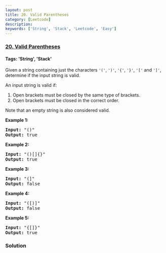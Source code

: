 ```yaml
---
layout: post
title: 20. Valid Parentheses
category: [Leetcode]
description: 
keywords: ['String', 'Stack', 'Leetcode', 'Easy']
---
```

### [20. Valid Parentheses](https://leetcode.com/problems/valid-parentheses)

#### Tags: 'String', 'Stack'

<div class="content__u3I1 question-content__JfgR"><div><p>Given a string containing just the characters <code>'('</code>, <code>')'</code>, <code>'{'</code>, <code>'}'</code>, <code>'['</code> and <code>']'</code>, determine if the input string is valid.</p>
<p>An input string is valid if:</p>
<ol>
<li>Open brackets must be closed by the same type of brackets.</li>
<li>Open brackets must be closed in the correct order.</li>
</ol>
<p>Note that an empty string is also considered valid.</p>
<p><strong>Example 1:</strong></p>
<pre><strong>Input:</strong> "()"
<strong>Output:</strong> true
</pre>
<p><strong>Example 2:</strong></p>
<pre><strong>Input:</strong> "()[]{}"
<strong>Output:</strong> true
</pre>
<p><strong>Example 3:</strong></p>
<pre><strong>Input:</strong> "(]"
<strong>Output:</strong> false
</pre>
<p><strong>Example 4:</strong></p>
<pre><strong>Input:</strong> "([)]"
<strong>Output:</strong> false
</pre>
<p><strong>Example 5:</strong></p>
<pre><strong>Input:</strong> "{[]}"
<strong>Output:</strong> true
</pre>
</div></div>

### Solution
